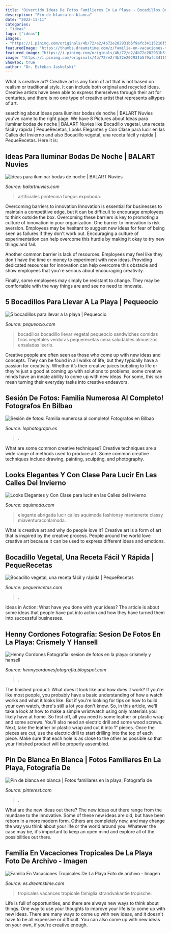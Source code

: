 ```yaml
---
title: "Divertido Ideas De Fotos Familiares En La Playa ~ Bocadillos Bocadillo Llevar Vegetal Pequeocio Sandwiches Comidas Frios Vegetales Verduras Pequerecetas Cena Saludables Almuerzos Ensaladas Leerlo"
description: "Pin de blanca en blanca"
date: "2022-11-11"
categories:
- "ideas"
tags: ["ideas"]
images:
- "https://i.pinimg.com/originals/4b/72/e2/4b72e202931b5f9afc34115210f5a308.jpg"
featuredImage: "https://thumbs.dreamstime.com/z/familia-en-vacaciones-tropicales-de-la-playa-31353706.jpg"
featured_image: "https://i.pinimg.com/originals/4b/72/e2/4b72e202931b5f9afc34115210f5a308.jpg"
image: "https://i.pinimg.com/originals/4b/72/e2/4b72e202931b5f9afc34115210f5a308.jpg"
ShowToc: true
author: "Dr. Esteban Jaskolski"
---
```



What is creative art?
Creative art is any form of art that is not based on realism or traditional style. It can include both original and recycled ideas. Creative artists have been able to express themselves through their art for centuries, and there is no one type of creative artist that represents alltypes of art.

	

		
searching about Ideas para iluminar bodas de noche | BALART Nuvies you've came to the right page. We have 8 Pictures about Ideas para iluminar bodas de noche | BALART Nuvies like Bocadillo vegetal, una receta fácil y rápida | PequeRecetas, Looks Elegantes y Con Clase para lucir en las Calles del Invierno and also Bocadillo vegetal, una receta fácil y rápida | PequeRecetas. Here it is:
		
    
## Ideas Para Iluminar Bodas De Noche | BALART Nuvies

<img loading=lazy src="https://balartnuvies.com/wp-content/uploads/2014/06/pirotecnia-bodas.jpg" onerror="this.onerror=null;this.src='https://tse2.mm.bing.net/th?id=OIP.fd5ZjlQgf22nqJhA2dGR7AHaJQ&amp;pid=15.1';" alt="Ideas para iluminar bodas de noche | BALART Nuvies">

_Source: balartnuvies.com_

>artificiales pirotecnia fuegos expoboda. 

	

Overcoming barriers to innovation
Innovation is essential for businesses to maintain a competitive edge, but it can be difficult to encourage employees to think outside the box. Overcoming these barriers is key to promoting a culture of innovation in your organization.
One barrier to innovation is risk aversion. Employees may be hesitant to suggest new ideas for fear of being seen as failures if they don't work out. Encouraging a culture of experimentation can help overcome this hurdle by making it okay to try new things and fail.

Another common barrier is lack of resources. Employees may feel like they don't have the time or money to experiment with new ideas. Providing dedicated resources for innovation can help overcome this obstacle and show employees that you're serious about encouraging creativity.

Finally, some employees may simply be resistant to change. They may be comfortable with the way things are and see no need to innovate.

    
## 5 Bocadillos Para Llevar A La Playa | Pequeocio

<img loading=lazy src="https://www.pequeocio.com/wp-content/uploads/2015/07/bocadillos.jpg" onerror="this.onerror=null;this.src='https://tse3.mm.bing.net/th?id=OIP.Zuo0rrZYolSG-b77A6ltWQHaJs&amp;pid=15.1';" alt="5 bocadillos para llevar a la playa | Pequeocio">

_Source: pequeocio.com_

>bocadillos bocadillo llevar vegetal pequeocio sandwiches comidas frios vegetales verduras pequerecetas cena saludables almuerzos ensaladas leerlo. 

	

Creative people are often seen as those who come up with new ideas and concepts. They can be found in all walks of life, but they typically have a passion for creativity. Whether it’s their creative juices bubbling to life or they’re just a good at coming up with solutions to problems, some creative minds have an innate ability to come up with new ideas. For some, this can mean turning their everyday tasks into creative endeavors.

    
## Sesión De Fotos: Familia Numerosa Al Completo! Fotografos En Bilbao

<img loading=lazy src="https://lephotograph.es/wp-content/uploads/2019/02/familia-numerosa-bilbao-fotos.jpg" onerror="this.onerror=null;this.src='https://tse3.mm.bing.net/th?id=OIP.-2pd-Ql3EhZXKB_bgzyQpQHaKf&amp;pid=15.1';" alt="Sesión de fotos: Familia numerosa al completo! Fotografos en Bilbao">

_Source: lephotograph.es_

>. 

	

What are some common creative techniques?
Creative techniques are a wide range of methods used to produce art. Some common creative techniques include drawing, painting, sculpting, and photography.

    
## Looks Elegantes Y Con Clase Para Lucir En Las Calles Del Invierno

<img loading=lazy src="https://www.aquimoda.com/wp-content/uploads/2015/02/looks-elegantes-invierno-7.jpg" onerror="this.onerror=null;this.src='https://tse1.mm.bing.net/th?id=OIP.rmnWiz4g2b1JerqBQvZRGQHaK2&amp;pid=15.1';" alt="Looks Elegantes y Con Clase para lucir en las Calles del Invierno">

_Source: aquimoda.com_

>elegante abrigada lucir calles aquimoda fashionsy mantenerte classy miaventuraconlamoda. 

	

What is creative art and why do people love it?
Creative art is a form of art that is inspired by the creative process. People around the world love creative art because it can be used to express different ideas and emotions.

    
## Bocadillo Vegetal, Una Receta Fácil Y Rápida | PequeRecetas

<img loading=lazy src="https://www.pequerecetas.com/wp-content/uploads/2014/11/MG_0244.jpg" onerror="this.onerror=null;this.src='https://tse2.mm.bing.net/th?id=OIP.PQg_BQ3Dv9H247K9tMKc-gHaJr&amp;pid=15.1';" alt="Bocadillo vegetal, una receta fácil y rápida | PequeRecetas">

_Source: pequerecetas.com_

>. 

	

Ideas in Action: What have you done with your ideas?
The article is about some ideas that people have put into action and how they have turned them into successful businesses.

    
## Henny Cordones Fotografía: Sesion De Fotos En La Playa: Crismely Y Hansell

<img loading=lazy src="https://2.bp.blogspot.com/-Aaaylhcjx_0/UbqF5VwpznI/AAAAAAAAAuQ/tdXHgyHmPNU/s1600/fotografo+de+bodas-+fotografo+de+quinceaneras-vestidos+de+novia-fotografia-fotos-bodas-novias-quinceaneras-sesiones-fotograficas-santo-domingo-republica+(15).jpg" onerror="this.onerror=null;this.src='https://tse1.mm.bing.net/th?id=OIP.HzGX_k_AEVQudldwavlCWgHaFj&amp;pid=15.1';" alt="Henny Cordones Fotografía: sesion de fotos en la playa: crismely y hansell">

_Source: hennycordonesfotografia.blogspot.com_

>. 

	

The finished product: What does it look like and how does it work?
If you're like most people, you probably have a basic understanding of how a watch works and what it looks like. But if you're looking for tips on how to build your own watch, there's still a lot you don't know.  So, in this article, we'll take a look at how to make a simple wristwatch using only materials you likely have at home. 
So first off, all you need is some leather or plastic wrap and some screws. You'll also need an electric drill and some wood screws. Next, take the leather or plastic wrap and cut it into 1" pieces. Once the pieces are cut, use the electric drill to start drilling into the top of each piece. Make sure that each hole is as close to the other as possible so that your finished product will be properly assembled.

    
## Pin De Blanca En Blanca | Fotos Familiares En La Playa, Fotografía De

<img loading=lazy src="https://i.pinimg.com/originals/4b/72/e2/4b72e202931b5f9afc34115210f5a308.jpg" onerror="this.onerror=null;this.src='https://tse2.mm.bing.net/th?id=OIP.Msr2ISFBhIQ6Inc6mL8l8wHaLH&amp;pid=15.1';" alt="Pin de blanca en blanca | Fotos familiares en la playa, Fotografía de">

_Source: pinterest.com_

>. 

	

What are the new ideas out there?
The new ideas out there range from the mundane to the innovative. Some of these new ideas are old, but have been reborn in a more modern form. Others are completely new, and may change the way you think about your life or the world around you. Whatever the case may be, it's important to keep an open mind and explore all of the possibilities out there.

    
## Familia En Vacaciones Tropicales De La Playa Foto De Archivo - Imagen

<img loading=lazy src="https://thumbs.dreamstime.com/z/familia-en-vacaciones-tropicales-de-la-playa-31353706.jpg" onerror="this.onerror=null;this.src='https://tse1.mm.bing.net/th?id=OIP.oLUtdv7yPZjQ_hpWqWRSGwHaFc&amp;pid=15.1';" alt="Familia En Vacaciones Tropicales De La Playa Foto de archivo - Imagen">

_Source: es.dreamstime.com_

>tropicales vacances tropicale famiglia strandvakantie tropische. 

	

Life is full of opportunities, and there are always new ways to think about things. One way to use your thoughts to improve your life is to come up with new ideas. There are many ways to come up with new ideas, and it doesn't have to be all expensive or difficult. You can also come up with new ideas on your own, if you're creative enough.

